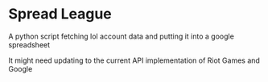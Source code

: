 # Spread League
A python script fetching lol account data and putting it into a google spreadsheet

It might need updating to the current API implementation of Riot Games and Google
